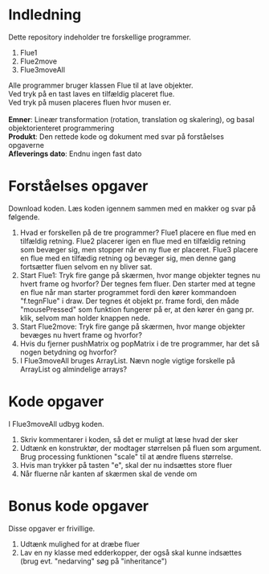 # Indledning
Dette repository indeholder tre forskellige programmer. <br>
<ol>
  <li>Flue1</li>
  <li>Flue2move</li>
  <li>Flue3moveAll</li>
</ol>
Alle programmer bruger klassen Flue til at lave objekter. <br>
Ved tryk på en tast laves en tilfældig placeret flue. <br>
Ved tryk på musen placeres fluen hvor musen er.<br>
<br>
<b>Emner</b>: Lineær transformation (rotation, translation og skalering), og basal objektorienteret programmering<br>
<b>Produkt</b>: Den rettede kode og dokument med svar på forståelses opgaverne<br> 
<b>Afleverings dato</b>: Endnu ingen fast dato 

# Forståelses opgaver
Download koden. Læs koden igennem sammen med en makker og svar på følgende.
<ol>
  <li>Hvad er forskellen på de tre programmer?
  Flue1 placere en flue med en tilfældig retning. Flue2 placerer igen en flue med en tilfældig retning som bevæger sig, men stopper når en ny flue er placeret.
  Flue3 placere en flue med en tilfædig retning og bevæger sig, men denne gang fortsætter fluen selvom en ny bliver sat. 
  <li>Start Flue1: Tryk fire gange på skærmen, hvor mange objekter tegnes nu hvert frame og hvorfor?
  Der tegnes fem fluer. Den starter med at tegne en flue når man starter programmet fordi den kører kommandoen "f.tegnFlue" i draw. Der tegnes ét objekt pr. frame fordi,
  den måde "mousePressed" som funktion fungerer på er, at den kører én gang  pr. klik, selvom man holder knappen nede. 
  <li>Start Flue2move: Tryk fire gange på skærmen, hvor mange objekter bevæges nu hvert frame og hvorfor?
  <li>Hvis du fjerner pushMatrix og popMatrix i de tre programmer, har det så nogen betydning og hvorfor?
  <li>I Flue3moveAll bruges ArrayList. Nævn nogle vigtige forskelle på ArrayList og almindelige arrays?
</ol>

# Kode opgaver
I Flue3moveAll udbyg koden. 
<ol>
  <li>Skriv kommentarer i koden, så det er muligt at læse hvad der sker 
  <li>Udtænk en konstruktør, der modtager størrelsen på fluen som argument. Brug processing funktionen "scale" til at ændre fluens størrelse.
  <li>Hvis man trykker på tasten "e", skal der nu indsættes store fluer
  <li>Når fluerne når kanten af skærmen skal de vende om
</ol>

# Bonus kode opgaver
Disse opgaver er frivillige.
<ol>
  <li>Udtænk mulighed for at dræbe fluer  
  <li>Lav en ny klasse med edderkopper, der også skal kunne indsættes (brug evt. "nedarving" søg på "inheritance")
</ol>
